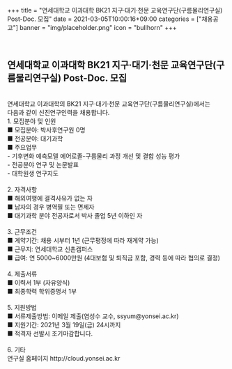 +++
title = "연세대학교 이과대학 BK21 지구·대기·천문 교육연구단(구름물리연구실) Post-Doc. 모집"
date = 2021-03-05T10:00:16+09:00
categories = ["채용공고"]
banner = "img/placeholder.png"
icon = "bullhorn"
+++
<!--more-->

<br>
<h2> 연세대학교 이과대학 BK21 지구·대기·천문 교육연구단(구름물리연구실) Post-Doc. 모집
</h2>
<br>
연세대학교 이과대학의 BK21 지구·대기·천문 교육연구단(구름물리연구실)에서는
<br>
다음과 같이 신진연구인력을 채용합니다.

<br>
1. 모집분야 및 인원
<br>
■ 모집분야: 박사후연구원 0명
<br>
■ 전공분야: 대기과학
<br>
■ 주요업무
<br>
  - 기후변화 예측모델 에어로졸-구름물리 과정 개선 및 결합 성능 평가
<br>
  - 전공분야 연구 및 논문발표
<br>
  - 대학원생 연구지도
<br>
<br>
2. 자격사항
<br>
■ 해외여행에 결격사유가 없는 자
<br>
■ 남자의 경우 병역필 또는 면제자
<br>
■ 대기과학 분야 전공자로서 박사 졸업 5년 이하인 자
<br>
<br>
3. 근무조건
<br>
■ 계약기간: 채용 시부터 1년 (근무평정에 따라 재계약 가능)
<br>
■ 근무지: 연세대학교 신촌캠퍼스
<br>
■ 급여: 연 5000~6000만원 (4대보험 및 퇴직금 포함, 경력 등에 따라 협의로 결정)
<br>

<br>
4. 제출서류
<br>
■ 이력서 1부 (자유양식)
<br>
■ 최종학력 학위증명서 1부
<br>
<br>
5. 지원방법
<br>
■ 서류제출방법: 이메일 제출(염성수 교수, ssyum@yonsei.ac.kr)
<br>
■ 지원기간: 2021년 3월 19일(금) 24시까지
<br>
■ 적격자 선발시 조기마감합니다.
<br>
<br>
6. 기타
<br>
연구실 홈페이지 http://cloud.yonsei.ac.kr
<br>
